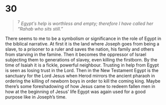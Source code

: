 # 30

>$^7$ *Egypt's help is worthless and empty;
>therefore I have called her
>“Rahab who sits still.”* 

There seems to me to be a symbolism or significance in the role of Egypt in the biblical narrative. At first it is the land where Joseph goes from being a slave, to a prisoner to a ruler and saves the nation, his family and others from starving in the famine. Then it becomes the oppressor of Israel subjecting them to generations of slavey, even killing the firstborn. By the time of Isaiah it is a fickle, powerful neighbour. Trusting in help from Egypt is seen as losing trust in the Lord. Then in the New Testament Egypt is the sanctuary for the Lord Jesus when Herod mirrors the ancient pharaoh in ordering the killing of newborn boys in order to kill the coming king. Maybe there’s some foreshadowing of how Jesus came to redeem fallen men in how at the beginning of Jesus’ life Egypt was again used for a good purpose like in Joseph’s time.

